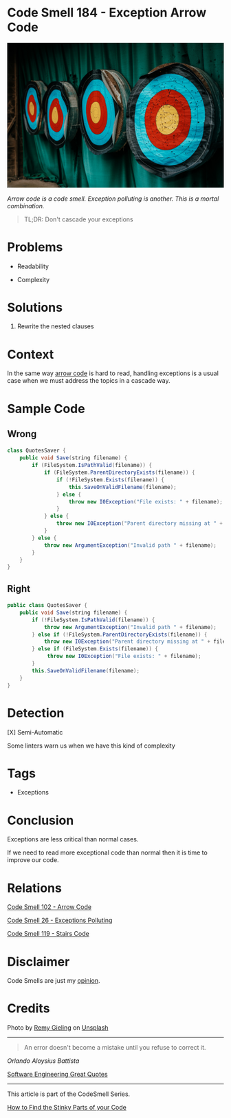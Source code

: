 # Code Smell 184 - Exception Arrow Code
            
![Code Smell 184 - Exception Arrow Code](Code%20Smell%20184%20-%20Exception%20Arrow%20Code.jpg)

*Arrow code is a code smell. Exception polluting is another. This is a mortal combination.*

> TL;DR: Don't cascade your exceptions

# Problems

- Readability

- Complexity

# Solutions

1. Rewrite the nested clauses

# Context

In the same way [arrow code](https://github.com/mcsee/Software-Design-Articles/tree/main/Articles/Code%20Smells/Code%20Smell%20102%20-%20Arrow%20Code/readme.md) is hard to read, handling exceptions is a usual case when we must address the topics in a cascade way.

# Sample Code

## Wrong

[Gist Url]: # (https://gist.github.com/mcsee/18a248332d86061c9cccdf5195a70ca8)
```java
class QuotesSaver {
    public void Save(string filename) {
        if (FileSystem.IsPathValid(filename)) {
            if (FileSystem.ParentDirectoryExists(filename)) {
                if (!FileSystem.Exists(filename)) {
                    this.SaveOnValidFilename(filename);
                } else {
                    throw new I0Exception("File exists: " + filename);
                }
            } else {
                throw new I0Exception("Parent directory missing at " + filename);
            }
        } else {
            throw new ArgumentException("Invalid path " + filename);
        }
    }
}
```

## Right

[Gist Url]: # (https://gist.github.com/mcsee/7d40861212d1d475a25d740f10c8f34e)
```java
public class QuotesSaver {
    public void Save(string filename) {
        if (!FileSystem.IsPathValid(filename)) {
            throw new ArgumentException("Invalid path " + filename);
        } else if (!FileSystem.ParentDirectoryExists(filename)) {
            throw new I0Exception("Parent directory missing at " + filename);
        } else if (FileSystem.Exists(filename)) {
             throw new I0Exception("File exists: " + filename);
        }
        this.SaveOnValidFilename(filename);
    }
}
```

# Detection

[X] Semi-Automatic 

Some linters warn us when we have this kind of complexity

# Tags

- Exceptions

# Conclusion

Exceptions are less critical than normal cases.

If we need to read more exceptional code than normal then it is time to improve our code.

# Relations

[Code Smell 102 - Arrow Code](https://github.com/mcsee/Software-Design-Articles/tree/main/Articles/Code%20Smells/Code%20Smell%20102%20-%20Arrow%20Code/readme.md)

[Code Smell 26 - Exceptions Polluting](https://github.com/mcsee/Software-Design-Articles/tree/main/Articles/Code%20Smells/Code%20Smell%2026%20-%20Exceptions%20Polluting/readme.md)

[Code Smell 119 - Stairs Code](https://github.com/mcsee/Software-Design-Articles/tree/main/Articles/Code%20Smells/Code%20Smell%20119%20-%20Stairs%20Code/readme.md)

# Disclaimer

Code Smells are just my [opinion](https://github.com/mcsee/Software-Design-Articles/tree/main/Articles/Blogging/I%20Wrote%20More%20than%2090%20Articles%20on%202021%20Here%20is%20What%20I%20Learned/readme.md).

# Credits

Photo by [Remy Gieling](https://unsplash.com/@gieling?) on [Unsplash](https://unsplash.com/s/photos/archer)
  
* * *

> An error doesn't become a mistake until you refuse to correct it.

_Orlando Aloysius Battista_

[Software Engineering Great Quotes](https://github.com/mcsee/Software-Design-Articles/tree/main/Articles/Quotes/Software%20Engineering%20Great%20Quotes/readme.md)

* * *

This article is part of the CodeSmell Series.

[How to Find the Stinky Parts of your Code](https://github.com/mcsee/Software-Design-Articles/tree/main/Articles/Code%20Smells/How%20to%20Find%20the%20Stinky%20parts%20of%20your%20Code/readme.md)
  
